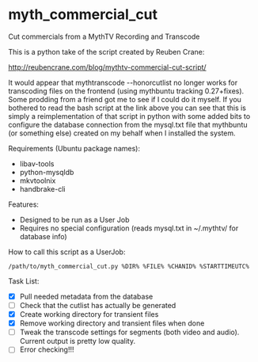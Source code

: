 myth_commercial_cut
===================

Cut commercials from a MythTV Recording and Transcode

This is a python take of the script created by Reuben Crane:

http://reubencrane.com/blog/mythtv-commercial-cut-script/

It would appear that mythtranscode --honorcutlist no longer works for transcoding files on the frontend (using mythbuntu tracking 0.27+fixes). Some prodding from a friend got me to see if I could do it myself. If you bothered to read the bash script at the link above you can see that this is simply a reimplementation of that script in python with some added bits to configure the database connection from the mysql.txt file that mythbuntu (or something else) created on my behalf when I installed the system.

Requirements (Ubuntu package names):

- libav-tools
- python-mysqldb
- mkvtoolnix
- handbrake-cli

Features:

- Designed to be run as a User Job
- Requires no special configuration (reads mysql.txt in ~/.mythtv/ for database info)

How to call this script as a UserJob:

```
/path/to/myth_commercial_cut.py %DIR% %FILE% %CHANID% %STARTTIMEUTC%
```

Task List:

- [x] Pull needed metadata from the database
- [ ] Check that the cutlist has actually be generated
- [x] Create working directory for transient files
- [x] Remove working directory and transient files when done
- [ ] Tweak the transcode settings for segments (both video and audio). Current output is pretty low quality.
- [ ] Error checking!!!

